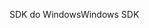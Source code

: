 <span data-ttu-id="4cf9c-101">SDK do Windows</span><span class="sxs-lookup"><span data-stu-id="4cf9c-101">Windows SDK</span></span>